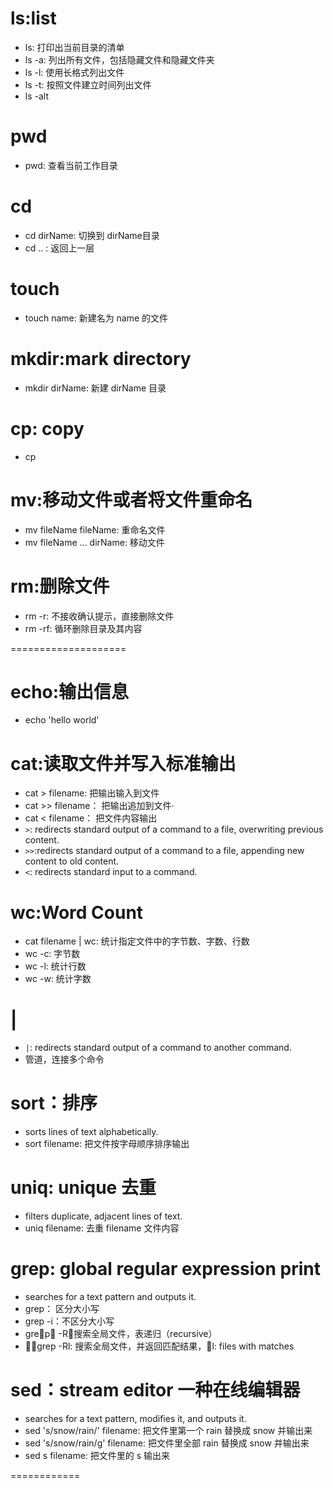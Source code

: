 # ls:list
- ls: 打印出当前目录的清单
- ls -a: 列出所有文件，包括隐藏文件和隐藏文件夹
- ls -l: 使用长格式列出文件
- ls -t: 按照文件建立时间列出文件 
- ls -alt
# pwd
- pwd: 查看当前工作目录
# cd
- cd dirName: 切换到 dirName目录
- cd .. : 返回上一层
# touch
- touch name: 新建名为 name 的文件
# mkdir:mark directory
- mkdir dirName: 新建 dirName 目录
# cp: copy
- cp 
# mv:移动文件或者将文件重命名
- mv fileName fileName: 重命名文件
- mv fileName ... dirName: 移动文件
# rm:删除文件
- rm -r: 不接收确认提示，直接删除文件
- rm -rf: 循环删除目录及其内容

====================

# echo:输出信息
- echo 'hello world'

# cat:读取文件并写入标准输出
- cat > filename: 把输出输入到文件
- cat >> filename： 把输出追加到文件·
- cat < filename： 把文件内容输出
- `>`: redirects standard output of a command to a file, overwriting previous content.
- `>>`:redirects standard output of a command to a file, appending new content to old content.
- `<`: redirects standard input to a command.

# wc:Word Count
- cat filename | wc: 统计指定文件中的字节数、字数、行数
- wc -c: 字节数 
- wc -l: 统计行数
- wc -w: 统计字数
# |
- `|`: redirects standard output of a command to another command.
- 管道，连接多个命令

# sort：排序
- sorts lines of text alphabetically.
- sort filename: 把文件按字母顺序排序输出

# uniq: unique 去重
- filters duplicate, adjacent lines of text.
- uniq filename: 去重 filename 文件内容

# grep: global regular expression print
- searches for a text pattern and outputs it.
- grep： 区分大小写 
- grep -i：不区分大小写
- grep -R：搜索全局文件，表递归（recursive）
- grep -Rl: 搜索全局文件，并返回匹配结果，l: files with matches

# sed：stream editor 一种在线编辑器
- searches for a text pattern, modifies it, and outputs it.
- sed 's/snow/rain/' filename: 把文件里第一个 rain 替换成 snow 并输出来
- sed 's/snow/rain/g' filename: 把文件里全部 rain 替换成 snow 并输出来
- sed s filename: 把文件里的 s 输出来

============